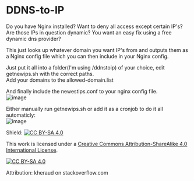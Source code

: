 # DDNS-to-IP

Do you have Nginx installed? Want to deny all access except certain IP's?  
Are those IPs in question dynamic? You want an easy fix using a free dynamic dns provider?

This just looks up whatever domain you want IP's from and outputs them as a Nginx config file which you can then include in your Nginx config.

Just put it all into a folder(I'm using /ddnstoip) of your choice, edit getnewips.sh with the correct paths.  
Add your domains to the allowed-domain.list

And finally include the newestips.conf to your nginx config file.  
![image](https://user-images.githubusercontent.com/50523899/105985970-86f06c00-609c-11eb-9cbd-b9e39829d520.png)


Either manually run getnewips.sh or add it as a cronjob to do it all automaticly:  
![image](https://user-images.githubusercontent.com/50523899/105985584-ef8b1900-609b-11eb-8298-9d8d62efa7eb.png)




Shield: [![CC BY-SA 4.0][cc-by-sa-shield]][cc-by-sa]

This work is licensed under a
[Creative Commons Attribution-ShareAlike 4.0 International License][cc-by-sa].

[![CC BY-SA 4.0][cc-by-sa-image]][cc-by-sa]

[cc-by-sa]: http://creativecommons.org/licenses/by-sa/4.0/
[cc-by-sa-image]: https://licensebuttons.net/l/by-sa/4.0/88x31.png
[cc-by-sa-shield]: https://img.shields.io/badge/License-CC%20BY--SA%204.0-lightgrey.svg

Attribution: kheraud on stackoverflow.com
